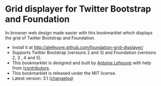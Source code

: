 # Grid displayer for Twitter Bootstrap and Foundation

In-browser web design made easier with this bookmarklet which displays the grid of Twitter Bootstrap and Foundation.

* Install it at http://alefeuvre.github.com/foundation-grid-displayer/
* Supports Twitter Bootstrap (versions 2 and 3) and Foundation (versions 2, 3 , 4 and 5).
* This bookmarklet is designed and built by [Antoine Lefeuvre](http://twitter.com/jiraisurfer) with help from ([contributors](https://github.com/alefeuvre/foundation-grid-displayer/pulls?state=closed).
* This bookmarklet is released under the MIT license.
* Latest version: 3.1 ([changelog](/CHANGELOG.md))
